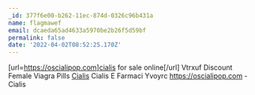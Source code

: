 ```yaml
---
_id: 377f6e00-b262-11ec-874d-0326c96b431a
name: flagmawef
email: dcaeda65ad4633a5970be2b26f5d59bf
permalink: false
date: '2022-04-02T08:52:25.170Z'
---
```

[url=https://oscialipop.com]cialis for sale online[/url] Vtrxuf Discount Female Viagra Pills <a href=https://oscialipop.com>Cialis</a> Cialis E Farmaci Yvoyrc https://oscialipop.com - Cialis
